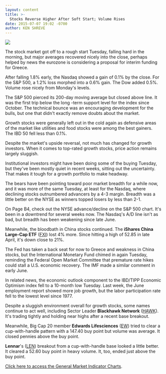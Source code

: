```yaml
---
layout: content
title: >-
  Stocks Reverse Higher After Soft Start; Volume Rises
date: 2015-07-07 19:02 -0700
author: KEN SHREVE
---
```






![](https://www.investors.com/wp-content/uploads/ibd-migrated-images/MPv_150708_635718792664518451.png)










The stock market got off to a rough start Tuesday, falling hard in the morning, but major averages recovered nicely into the close, perhaps helped by news the eurozone is considering a proposal for interim funding for Greece.


After falling 1.8% early, the Nasdaq showed a gain of 0.1% by the close. For the S&P 500, a 1.2% loss morphed into a 0.6% gain. The Dow added 0.5%. Volume rose nicely from Monday's levels.


The S&P 500 pierced its 200-day moving average but closed above line. It was the first trip below the long -term support level for the index since October. The technical bounce was an encouraging development for the bulls, but one that didn't exactly remove doubts about the market.


Growth stocks were generally left out in the cold again as defensive areas of the market like utilities and food stocks were among the best gainers. The IBD 50 fell less than 0.1%.


Despite the market's upside reversal, not much has changed for growth investors. When it comes to top-rated growth stocks, price action remains largely sluggish.


Institutional investors might have been doing some of the buying Tuesday, but they've been mostly quiet in recent weeks, sitting out the uncertainty. That makes it tough for a growth portfolio to make headway.


The bears have been pointing toward poor market breadth for a while now, and it was more of the same Tuesday, at least for the Nasdaq, where declining stocks outnumbered advancers by a 4-3 margin. Breadth was a little better on the NYSE as winners topped losers by less than 2-1.


On Page B4, check out the NYSE advance/decline on the S&P 500 chart. It's been in a downtrend for several weeks now. The Nasdaq's A/D line isn't as bad, but breadth has been weakening since late June.


Meanwhile, the bloodbath in China stocks continued. The **iShares China Large-Cap ETF** ([FXI](https://research.investors.com/quote.aspx?symbol=FXI)) lost 4% more. Since hitting a high of 52.85 in late April, it's down close to 21%.


The Fed has taken a back seat for now to Greece and weakness in China stocks, but the International Monetary Fund chimed in again Tuesday, reminding the Federal Open Market Committee that premature rate hikes could stall a U.S. economic recovery. The IMF made a similar comment in early June.


In related news, the economic outlook component to the IBD/TIPP Economic Optimism index fell to a 10-month low Tuesday. Last week, the June employment report showed more job growth, but the labor participation rate fell to the lowest level since 1977.


Despite a sluggish environment overall for growth stocks, some names continue to act well, including Sector Leader **Blackhawk Network** ([HAWK](https://research.investors.com/quote.aspx?symbol=HAWK)). It's trading tightly and holding near highs after a recent base breakout.


Meanwhile, Big Cap 20 member **Edwards Lifesciences** ([EW](https://research.investors.com/quote.aspx?symbol=EW)) tried to clear a cup-with-handle pattern with a 147.40 buy point but volume was average. It closed pennies above the buy point.


**Lennar**'s ([LEN](https://research.investors.com/quote.aspx?symbol=LEN)) breakout from a cup-with-handle base looked a little better. It cleared a 52.60 buy point in heavy volume. It, too, ended just above the buy point.


[Click here to access the General Market Indicator Charts](https://www.investors.com/pdf/GMI_070815.pdf).




